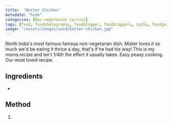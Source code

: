 ```yaml
---
title:  "Butter Chicken"
metadate: "hide"
categories: [Non-vegetarian Curries]
tags: [food, foodphotography, foodblogger, foodbloggers, india, foodgasm, indianfood, love, foodcoma, foodporn,indiancooking, indianrecipe, foodlovers, indianfood, indianfoodbloggers, foodiesofinstagram, foodlove, indian, indiancouple, eatlocal, eathealthy, eatwell, desifood, trending, tasty, taste, yummyinmytummy, foodie, instafood, instafoodie, foodstagram, instagood, passionatepaprika, foodblog, easy, indian, recipe, mothersrecipe, cooking, easycooking, easyrecipe, simple, simplefood ]
image: "/assets/images/used/butter-chicken.jpg"
---
```


North India's most famous famous non-vegetarian dish. Mister loves it so much we'd be eating it thrice a day, that's if he had his way! This is my moms recipe and isn't 1/4th the effort it usually takes. Easy peasy cooking. Our most loved recipe. 

## Ingredients

- 

## Method

1. 

